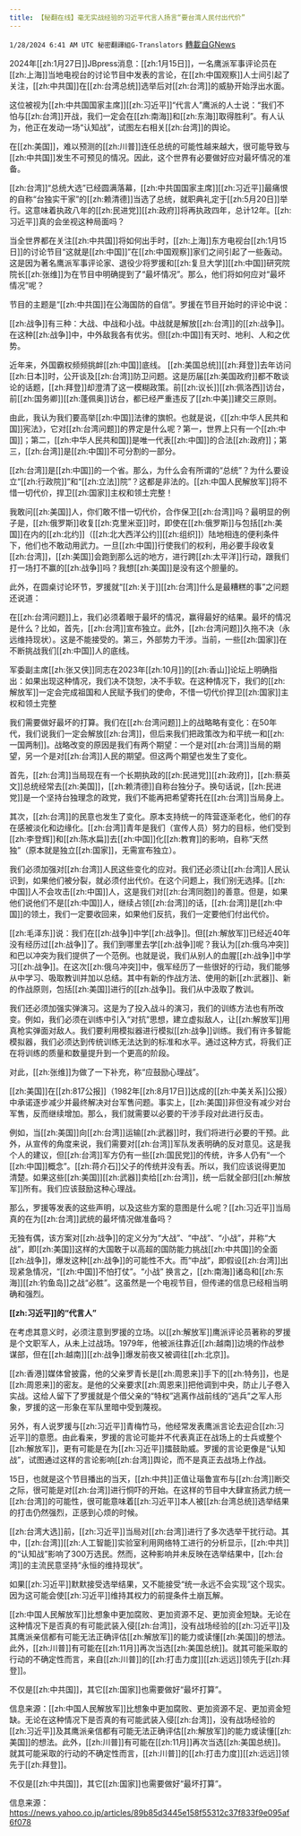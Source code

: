 ```yaml
---
title: 【秘翻在线】毫无实战经验的习近平代言人扬言“要台湾人民付出代价”
---
```

`1/28/2024 6:41 AM UTC 秘密翻譯組G-Translators` [轉載自GNews](https://gnews.org/articles/2259791)

2024年[[zh:1月27日]]JBpress消息：[[zh:1月15日]]，一名鹰派军事评论员在[[zh:上海]]当地电视台的讨论节目中发表的言论，在[[zh:中国观察]]人士间引起了关注，[[zh:中共国]]在[[zh:台湾总统]]选举后对[[zh:台湾]]的威胁开始浮出水面。

这位被视为[[zh:中共国国家主席]][[zh:习近平]]“代言人”鹰派的人士说：“我们不怕与[[zh:台湾]]开战，我们一定会在[[zh:南海]]和[[zh:东海]]取得胜利”。有人认为，他正在发动一场“认知战”，试图左右相关[[zh:台湾]]的舆论。

在[[zh:美国]]，难以预测的[[zh:川普]]连任总统的可能性越来越大，很可能导致与[[zh:中共国]]发生不可预见的情况。因此，这个世界有必要做好应对最坏情况的准备。

[[zh:台湾]]“总统大选”已经圆满落幕，[[zh:中共国国家主席]][[zh:习近平]]最痛恨的自称“台独实干家”的[[zh:赖清德]]当选了总统，就职典礼定于[[zh:5月20日]]举行。这意味着执政八年的[[zh:民进党]][[zh:政府]]将再执政四年，总计12年。[[zh:习近平]]真的会坐视这种局面吗？

当全世界都在关注[[zh:中共国]]将如何出手时，[[zh:上海]]东方电视台[[zh:1月15日]]的讨论节目“这就是[[zh:中国]]”在[[zh:中国观察]]家们之间引起了一些轰动。这是因为著名鹰派军事评论家、退役少将罗援和[[zh:复旦大学]][[zh:中国]]研究院院长[[zh:张维]]为在节目中明确提到了“最坏情况”。那么，他们将如何应对“最坏情况”呢？

节目的主题是“[[zh:中共国]]在公海国防的自信”。罗援在节目开始时的评论中说：

[[zh:战争]]有三种：大战、中战和小战。中战就是解放[[zh:台湾]]的[[zh:战争]]。在这种[[zh:战争]]中，中外敌我各有优劣。但[[zh:中国]]有天时、地利、人和之优势。

近年来，外国霸权频频挑衅[[zh:中国]]底线。 [[zh:美国总统]][[zh:拜登]]去年访问[[zh:日本]]时，公开谈及[[zh:台湾]]防卫问题。这是历届[[zh:美国政府]]都不敢谈论的话题，[[zh:拜登]]却澄清了这一模糊政策。前[[zh:议长]][[zh:佩洛西]]访台，前[[zh:国务卿]][[zh:蓬佩奥]]访台，都已经严重违反了[[zh:中美]]建交三原则。

由此，我认为我们要高举[[zh:中国]]法律的旗帜。也就是说，《[[zh:中华人民共和国]]宪法》，它对[[zh:台湾问题]]的界定是什么呢？第一，世界上只有一个[[zh:中国]]；第二，[[zh:中华人民共和国]]是唯一代表[[zh:中国]]的合法[[zh:政府]]；第三，[[zh:台湾]]是[[zh:中国]]不可分割的一部分。

[[zh:台湾]]是[[zh:中国]]的一个省。那么，为什么会有所谓的“总统”？为什么要设立“[[zh:行政院]]”和“[[zh:立法]]院”？这都是非法的。[[zh:中国人民解放军]]将不惜一切代价，捍卫[[zh:国家]]主权和领土完整！

我敢问[[zh:美国]]人，你们敢不惜一切代价，合作保卫[[zh:台湾]]吗？最明显的例子是，[[zh:俄罗斯]]收复[[zh:克里米亚]]时，即使在[[zh:俄罗斯]]与包括[[zh:美国]]在内的[[zh:北约]]（[[zh:北大西洋公约]][[zh:组织]]）陆地相连的便利条件下，他们也不敢动用武力。一旦[[zh:中国]]行使我们的权利，用必要手段收复[[zh:台湾]]，[[zh:美国]]会跑到那么远的地方，进行跨[[zh:太平洋]]行动，跟我们打一场打不赢的[[zh:战争]]吗？我想[[zh:美国]]是没有这个胆量的。

此外，在圆桌讨论环节，罗援就“[[zh:关于]][[zh:台湾]]什么是最糟糕的事”之问题还说道：

在[[zh:台湾问题]]上，我们必须着眼于最坏的情况，赢得最好的结果。最坏的情况是什么？比如，首先，[[zh:台湾]]宣布独立。此外，[[zh:台湾问题]]久拖不决（永远维持现状）。这是不能接受的。第三，外部势力干涉。当前，一些[[zh:国家]]在不断挑战我们[[zh:中国]]人的底线。

军委副主席[[zh:张又侠]]同志在2023年[[zh:10月]]的[[zh:香山]]论坛上明确指出：如果出现这种情况，我们决不饶恕，决不手软。在这种情况下，我们的[[zh:解放军]]一定会完成祖国和人民赋予我们的使命，不惜一切代价捍卫[[zh:国家]]主权和领土完整

我们需要做好最坏的打算。我们在[[zh:台湾问题]]上的战略略有变化：在50年代，我们说我们一定会解放[[zh:台湾]]，但后来我们把政策改为和平统一和[[zh:一国两制]]。战略改变的原因是我们有两个期望：一个是对[[zh:台湾]]当局的期望，另一个是对[[zh:台湾]]人民的期望。但这两个期望也发生了变化。

首先，[[zh:台湾]]当局现在有一个长期执政的[[zh:民进党]][[zh:政府]]，[[zh:蔡英文]]总统经常去[[zh:美国]]，[[zh:赖清德]]自称台独分子。换句话说，[[zh:民进党]]是一个坚持台独理念的政党，我们不能再把希望寄托在[[zh:台湾]]当局身上。

其次，[[zh:台湾]]的民意也发生了变化。原本支持统一的阵营逐渐老化，他们的存在感被淡化和边缘化。[[zh:台湾]]青年是我们（宣传人员）努力的目标，他们受到[[zh:李登辉]]和[[zh:陈水扁]]去[[zh:中国]]化[[zh:教育]]的影响，自称“天然独”（原本就是独立[[zh:国家]]，无需宣布独立）。

我们必须加强对[[zh:台湾]]人民这些变化的应对。我们还必须让[[zh:台湾]]人民认识到，如果他们被分裂，就必须付出代价。在这个问题上，我们别无选择。[[zh:中国]]人不会攻击[[zh:中国]]人，这是我们对[[zh:台湾同胞]]的善意。但是，如果他们说他们不是[[zh:中国]]人，继续占领[[zh:台湾]]的话，[[zh:台湾]]是[[zh:中国]]的领土，我们一定要收回来，如果他们反抗，我们一定要他们付出代价。

[[zh:毛泽东]]说：我们在[[zh:战争]]中学[[zh:战争]]。但[[zh:解放军]]已经近40年没有经历过[[zh:战争]]了。我们到哪里去学[[zh:战争]]呢？我认为[[zh:俄乌冲突]]和巴以冲突为我们提供了一个范例。也就是说，我们从别人的血腥[[zh:战争]]中学习[[zh:战争]]。在这次[[zh:俄乌冲突]]中，俄军经历了一些很好的行动，我们能够从中学习、吸取教训并加以总结。其中有新的作战方法、使用的新[[zh:武器]]、新的作战原则，包括[[zh:美国]]进行的[[zh:战争]]。我们从中汲取了教训。

我们还必须加强实弹演习。这是为了投入战斗的演习，我们的训练方法也有所改变。例如，我们必须在训练中引入“对抗”思想，建立虚拟敌人，让[[zh:解放军]]用真枪实弹面对敌人。我们要利用模拟器进行模拟[[zh:战争]]训练。我们有许多智能模拟器，我们必须达到传统训练无法达到的标准和水平。通过这种方式，将我们正在将训练的质量和数量提升到一个更高的阶段。

对此，[[zh:张维]]为做了一下补充，称“应鼓励心理战”。

[[zh:美国]]在[[zh:817公报]]（1982年[[zh:8月17日]]达成的[[zh:中美关系]]公报）中承诺逐步减少并最终解决对台军售问题。事实上，[[zh:美国]]非但没有减少对台军售，反而继续增加。那么，我们就需要以必要的干涉手段对此进行反击。

例如，当[[zh:美国]]向[[zh:台湾]]运输[[zh:武器]]时，我们将进行必要的干预。此外，从宣传的角度来说，我们需要对[[zh:台湾]]军队发表明确的反对意见。这是我个人的建议，但[[zh:台湾]]军方仍有一些[[zh:国民党]]的传统，许多人仍有“一个[[zh:中国]]概念”。[[zh:蒋介石]]父子的传统并没有丢。所以，我们应该说得更加清楚。如果这些[[zh:美国]][[zh:武器]]卖给[[zh:台湾]]，统一后就全部归[[zh:解放军]]所有。我们应该鼓励这种心理战。

那么，罗援等发表的这些声明，以及这些方案的意图是什么呢？[[zh:习近平]]当局真的在为[[zh:台湾]]武统的最坏情况做准备吗？

无独有偶，该方案对[[zh:战争]]的定义分为“大战”、“中战”、“小战”，并称“大战”，即[[zh:美国]]这样的大国敢于以高超的国防能力挑战[[zh:中共国]]的全面[[zh:战争]]，爆发这种[[zh:战争]]的可能性不大。而“中战”，即假设[[zh:台湾]]出现紧急情况，“[[zh:中国]]不怕打仗”。“小战” 换言之，[[zh:南海]]诸岛和[[zh:东海]][[zh:钓鱼岛]]之战“必胜”。这虽然是一个电视节目，但传递的信息已经相当明确和强烈。

**[[zh:习近平]]的“代言人”**

在考虑其意义时，必须注意到罗援的立场。以[[zh:解放军]]鹰派评论员著称的罗援是个文职军人，从未上过战场。1979年，他被派往靠近[[zh:越南]]边境的作战参谋部，但在[[zh:越南]][[zh:战争]]爆发前夜又被调往[[zh:北京]]。

[[zh:香港]]媒体曾披露，他的父亲罗青长是[[zh:周恩来]]手下的[[zh:特务]]，也是[[zh:周恩来]]的密友。是他的父亲要求[[zh:周恩来]]把他调到中央，防止儿子卷入实战。这给人留下了罗援就是个借父亲的“特权”逃离作战前线的“逃兵”之军人形象，罗援的这一形象在军队里暗中受到蔑视。

另外，有人说罗援与[[zh:习近平]]青梅竹马，他经常发表鹰派言论去迎合[[zh:习近平]]的意愿。由此看来，罗援的言论可能并不代表真正在战场上的士兵或整个[[zh:解放军]]，更有可能是在为[[zh:习近平]]擂鼓助威。罗援的言论更像是“认知战”，试图通过这样的言论影响[[zh:台湾]]舆论，而不是真正去战场上作战。

15日，也就是这个节目播出的当天，[[zh:中共]]正值让瑙鲁宣布与[[zh:台湾]]断交之际，很可能是对[[zh:台湾]]进行恫吓的开始。在这样的节目中大肆宣扬武力统一[[zh:台湾]]的可能性，很可能意味着[[zh:习近平]]本人被[[zh:台湾总统]]选举结果的打击仍然强烈，正感到心烦的时候。

[[zh:台湾大选]]前，[[zh:习近平]]当局对[[zh:台湾]]进行了多次选举干扰行动。其中，[[zh:台湾]][[zh:人工智能]]实验室利用网络特工进行的分析显示，[[zh:中共]]的“认知战”影响了300万选民。然而，这种影响并未反映在选举结果中，[[zh:台湾]]的主流民意坚持“永恒的维持现状”。

如果[[zh:习近平]]默默接受选举结果，又不能接受“统一永远不会实现”这个现实。因为这可能会使[[zh:习近平]]维持其权力的前提条件土崩瓦解。

[[zh:中国人民解放军]]比想象中更加腐败、更加资源不足、更加资金短缺。无论在这种情况下是否真的有可能武装入侵[[zh:台湾]]，没有战场经验的[[zh:习近平]]及其鹰派亲信都有可能无法正确评估[[zh:解放军]]的能力或读懂[[zh:美国]]的想法。此外，[[zh:川普]]有可能在[[zh:11月]]再次当选[[zh:美国总统]]。就其可能采取的行动的不确定性而言，来自[[zh:川普]]的[[zh:打击力度]][[zh:远远]]领先于[[zh:拜登]]。

不仅是[[zh:中共国]]，其它[[zh:国家]]也需要做好“最坏打算”。

信息来源：[[zh:中国人民解放军]]比想象中更加腐败、更加资源不足、更加资金短缺。无论在这种情况下是否真的有可能武装入侵[[zh:台湾]]，没有战场经验的[[zh:习近平]]及其鹰派亲信都有可能无法正确评估[[zh:解放军]]的能力或读懂[[zh:美国]]的想法。此外，[[zh:川普]]有可能在[[zh:11月]]再次当选[[zh:美国总统]]。就其可能采取的行动的不确定性而言，[[zh:川普]]的[[zh:打击力度]][[zh:远远]]领先于[[zh:拜登]]。

不仅是[[zh:中共国]]，其它[[zh:国家]]也需要做好“最坏打算”。

信息来源：https://news.yahoo.co.jp/articles/89b85d3445e158f55312c37f833f9e095af6f078

